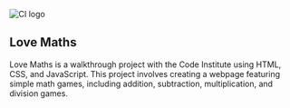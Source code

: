 ![CI logo](https://codeinstitute.s3.amazonaws.com/fullstack/ci_logo_small.png)

## Love Maths
Love Maths is a walkthrough project with the Code Institute using HTML, CSS, and JavaScript. 
This project involves creating a webpage featuring simple math games, including addition, subtraction, multiplication, and division games.
